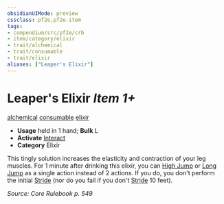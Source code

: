 ```yaml
---
obsidianUIMode: preview
cssclass: pf2e,pf2e-item
tags:
- compendium/src/pf2e/crb
- item/category/elixir
- trait/alchemical
- trait/consumable
- trait/elixir
aliases: ["Leaper's Elixir"]
---
```

# Leaper's Elixir *Item 1+*  
[alchemical](../../../rules/traits/alchemical.md)  [consumable](../../../rules/traits/consumable.md)  [elixir](../../../rules/traits/elixir.md)  

- **Usage** held in 1 hand; **Bulk** L
- **Activate** [Interact](../../../rules/actions/interact.md)
- **Category** Elixir

This tingly solution increases the elasticity and contraction of your leg muscles. For 1 minute after drinking this elixir, you can [High Jump](../../../rules/actions/high-jump.md) or [Long Jump](../../../rules/actions/long-jump.md) as a single action instead of 2 actions. If you do, you don't perform the initial [Stride](../../../rules/actions/stride.md) (nor do you fail if you don't [Stride](../../../rules/actions/stride.md) 10 feet).

*Source: Core Rulebook p. 549*
